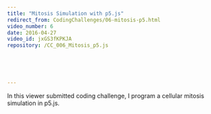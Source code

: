 ```yaml
---
title: "Mitosis Simulation with p5.js"
redirect_from: CodingChallenges/06-mitosis-p5.html
video_number: 6
date: 2016-04-27
video_id: jxGS3fKPKJA
repository: /CC_006_Mitosis_p5.js

  


  
---
```


In this viewer submitted coding challenge, I program a cellular mitosis simulation in p5.js.

